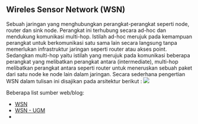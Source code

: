 ## Wireles Sensor Network (WSN)
Sebuah jaringan yang menghubungkan perangkat-perangkat seperti node, router dan sink node. Perangkat ini terhubung secara ad-hoc dan mendukung komunikasi multi-hop. Istilah ad-hoc merujuk pada kemampuan perangkat untuk berkomunikasi satu sama lain secara langsung tanpa memerlukan infrastruktur jaringan seperti router atau akses point. Sedangkan multi-hop yaitu istilah yang merujuk pada komunikasi beberapa perangkat yang melibatkan perangkat antara (intermediate), multi-hop melibatkan perangkat antara seperti router untuk meneruskan sebuah paket dari satu node ke node lain dalam jaringan. Secara sederhana pengertian WSN dalam tulisan ini disajikan pada arsitektur berikut :
![](https://i0.wp.com/farm8.staticflickr.com/7184/6882627422_a1de678ddf.jpg?zoom=2)

Beberapa list sumber web/blog:
- [WSN](https://mfajar.wordpress.com/category/kuliah-kuliah/wireless-sensor-network/)
- [WSN - UGM](https://sensornetwork.mipa.ugm.ac.id/2018/08/22/125/)
- 